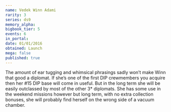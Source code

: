 ```yaml
---
name: Vedek Winn Adami
rarity: 3
series: ds9
memory_alpha:
bigbook_tier: 5
events: 6
in_portal:
date: 01/01/2016
obtained: Launch
mega: false
published: true
---
```


The amount of ear tugging and whimsical phrasings sadly won’t make Winn that good a diplomat. If she’s one of the first DIP crewmembers you acquire then her #15 DIP base will come in useful. But in the long term she will be easily outclassed by most of the other 3* diplomats. She has some use in the weekend missions however but long term, with no extra collection bonuses, she will probably find herself on the wrong side of a vacuum chamber.
